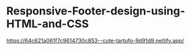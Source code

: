 # Responsive-Footer-design-using-HTML-and-CSS

https://64c621a061f7c9614730c853--cute-tartufo-9d91d9.netlify.app/
